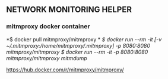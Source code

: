 ## NETWORK MONITORING HELPER
### mitmproxy docker container 
*$ docker pull mitmproxy/mitmproxy *
*$ docker run --rm -it [-v ~/.mitmproxy:/home/mitmproxy/.mitmproxy] -p 8080:8080 mitmproxy/mitmproxy*
*$ docker run --rm -it -p 8080:8080 mitmproxy/mitmproxy mitmdump*

https://hub.docker.com/r/mitmproxy/mitmproxy/
